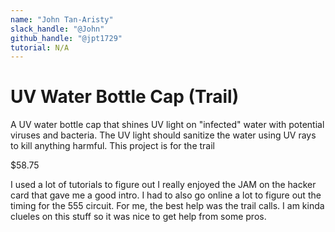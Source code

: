 ```yaml
---
name: "John Tan-Aristy"
slack_handle: "@John"
github_handle: "@jpt1729"
tutorial: N/A
---
```


# UV Water Bottle Cap (Trail)

<!-- Describe your board in 2-3 sentences. What are you making? What will it do? -->
A UV water bottle cap that shines UV light on "infected" water with potential viruses and bacteria. The UV light should sanitize the water using UV rays to kill anything harmful. This project is for the trail
<!-- How much is it going to cost? -->
$58.75
<!-- Tell us a little bit about your design process. What were some challenges? What helped? ***Totally optional*** -->
I used a lot of tutorials to figure out I really enjoyed the JAM on the hacker card that gave me a good intro. I had to also go online a lot to figure out the timing for the 555 circuit. For me, the best help was the trail calls. I am kinda clueles on this stuff so it was nice to get help from some pros.
